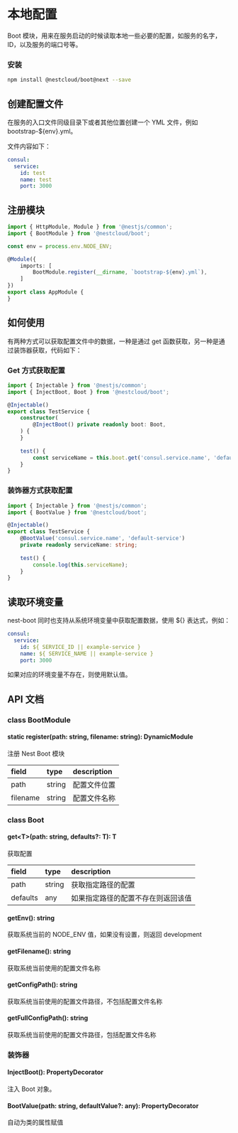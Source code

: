 # 本地配置

Boot 模块，用来在服务启动的时候读取本地一些必要的配置，如服务的名字，ID，以及服务的端口号等。

### 安装

```bash
npm install @nestcloud/boot@next --save
```

## 创建配置文件

在服务的入口文件同级目录下或者其他位置创建一个 YML 文件，例如 bootstrap-${env}.yml。

文件内容如下：

```yaml
consul:
  service:
    id: test
    name: test
    port: 3000
```

## 注册模块

```typescript
import { HttpModule, Module } from '@nestjs/common';
import { BootModule } from '@nestcloud/boot';

const env = process.env.NODE_ENV;

@Module({
    imports: [
        BootModule.register(__dirname, `bootstrap-${env}.yml`),
    ]
})
export class AppModule {
}
```

## 如何使用

有两种方式可以获取配置文件中的数据，一种是通过 get 函数获取，另一种是通过装饰器获取，代码如下：

### Get 方式获取配置

```typescript
import { Injectable } from '@nestjs/common';
import { InjectBoot, Boot } from '@nestcloud/boot';

@Injectable()
export class TestService {
    constructor(
        @InjectBoot() private readonly boot: Boot,
    ) {
    }
    
    test() {
        const serviceName = this.boot.get('consul.service.name', 'default-service');
    }
}
```

### 装饰器方式获取配置

```typescript
import { Injectable } from '@nestjs/common';
import { BootValue } from '@nestcloud/boot';

@Injectable()
export class TestService {
    @BootValue('consul.service.name', 'default-service')
    private readonly serviceName: string;
    
    test() {
        console.log(this.serviceName);
    }
}
```

## 读取环境变量

nest-boot 同时也支持从系统环境变量中获取配置数据，使用 ${} 表达式，例如：

```yaml
consul:
  service:
    id: ${ SERVICE_ID || example-service }
    name: ${ SERVICE_NAME || example-service }
    port: 3000
```

如果对应的环境变量不存在，则使用默认值。

## API 文档

### class BootModule

#### static register\(path: string, filename: string\): DynamicModule

注册 Nest Boot 模块

| field | type | description |
| :--- | :--- | :--- |
| path | string | 配置文件位置 |
| filename | string | 配置文件名称 |

### class Boot

#### get&lt;T&gt;\(path: string, defaults?: T\): T

获取配置

| field | type | description |
| :--- | :--- | :--- |
| path |  string | 获取指定路径的配置 |
| defaults | any | 如果指定路径的配置不存在则返回该值 |

#### getEnv\(\): string 

获取系统当前的 NODE\_ENV 值，如果没有设置，则返回 development

#### getFilename\(\): string

获取系统当前使用的配置文件名称

#### getConfigPath\(\): string

获取系统当前使用的配置文件路径，不包括配置文件名称

#### getFullConfigPath\(\): string

获取系统当前使用的配置文件路径，包括配置文件名称

### 装饰器

#### InjectBoot\(\): PropertyDecorator

注入 Boot 对象。

#### BootValue\(path: string, defaultValue?: any\): PropertyDecorator

自动为类的属性赋值

